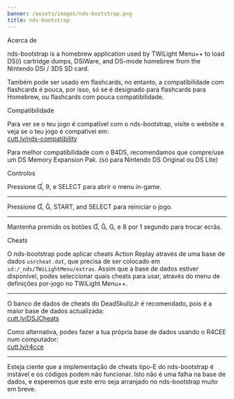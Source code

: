 ```yaml
---
banner: /assets/images/nds-bootstrap.png
title: nds-bootstrap
---
```


<div id="about" class="section-title">Acerca de</div>
<div class="section-body">
    <p>
        nds-bootstrap is a homebrew application used by TWiLight Menu++ to load DS(i) cartridge dumps, DSiWare, and DS-mode homebrew from the Nintendo DSi / 3DS SD card.
    </p>
    <p>
        Também pode ser usado em flashcards, no entanto, a compatibilidade com flashcards é pouca, por isso, só se é designado para flashcards para Homebrew, ou flashcards com pouca compatibilidade.
    </p>
</div>

<div id="compatibility" class="section-title">Compatibilidade</div>
<div class="section-body">
    <p>
        Para ver se o teu jogo é compatível com o nds-bootstrap, visite o website e veja se o teu jogo é compatível em:<br><a href="https://cutt.ly/nds-compatibility">cutt.ly/nds-compatibility</a>
    </p>
    <p>
        Para melhor compatibilidade com o B4DS, recomendamos que compre/use um DS Memory Expansion Pak. (só para Nintendo DS Original ou DS Lite)
    </p>
</div>

<div id="controls" class="section-title">Controlos</div>
<div class="section-body">
    <p class="mb-0">
        Pressione &#xE004;, &#xE07A;, e SELECT para abrir o menu in-game.
    </p>
    <hr>
    <p class="mb-0">
        Pressione &#xE004;, &#xE005;, START, and SELECT para reiniciar o jogo.
    </p>
    <hr>
    <p class="mb-0">
        Mantenha premido os botões &#xE004;, &#xE005;, &#xE002;, e &#xE079; por 1 segundo para trocar ecrãs.
    </p>
</div>

<div id="cheats" class="section-title">Cheats</div>
<div class="section-body">
    <p>
        O nds-bootstrap pode aplicar cheats Action Replay através de uma base de dados <code>usrcheat.dat</code>, que precisa de ser colocado em <code>sd:/_nds/TWiLightMenu/extras</code>. Assim que a base de dados estiver disponível, podes seleccionar quais cheats para usar, através do menu de definições por-jogo no TWiLight Menu++.
    </p>
    <hr>
    <p>
        O banco de dados de cheats do DeadSkullzJr é recomendado, pois é a maior base de dados actualizada:<br><a href="https://cutt.ly/DSJCheats">cutt.ly/DSJCheats</a>
    </p>
    <p>
        Como alternativa, podes fazer a tua própria base de dados usando o R4CEE num computador:<br><a href="https://cutt.ly/r4cce">cutt.ly/r4cce</a>
    </p>
    <hr>
    <p>
        Esteja ciente que a implementação de cheats tipo-E do nds-bootstrap é instável e os códigos podem não funcionar. Isto não é uma falha na base de dados, e esperemos que este erro seja arranjado no nds-bootstrap muito em breve.
    </p>
</div>

